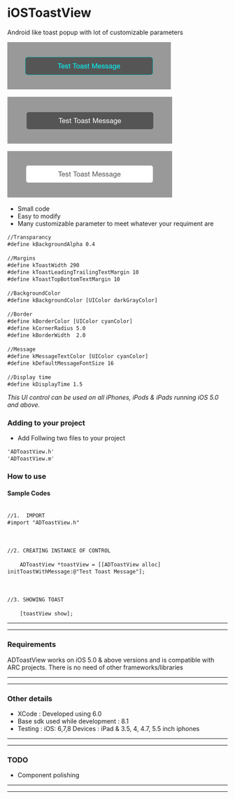 # iOSToastView
Android like toast popup with lot of customizable parameters


![      ](\1.png "") 


![      ](\2.png "") 


![      ](\3.png "") 


* Small code 
* Easy to modify 
* Many customizable parameter to meet whatever your requiment are

```obj-c
//Transparancy
#define kBackgroundAlpha 0.4

//Margins
#define kToastWidth 290
#define kToastLeadingTrailingTextMargin 10
#define kToastTopBottomTextMargin 10

//BackgroundColor
#define kBackgroundColor [UIColor darkGrayColor]

//Border
#define kBorderColor [UIColor cyanColor]
#define kCornerRadius 5.0
#define kBorderWidth  2.0

//Message
#define kMessageTextColor [UIColor cyanColor]
#define kDefaultMessageFontSize 16

//Display time
#define kDisplayTime 1.5
```

<em>This UI control can be used on all iPhones, iPods & iPads running iOS 5.0 and above.</em>


### Adding to your project


* Add Follwing two files to your project

```
'ADToastView.h'
'ADToastView.m'
```



### How to use

#### Sample Codes

```obj-c

//1.  IMPORT
#import "ADToastView.h"



//2. CREATING INSTANCE OF CONTROL

    ADToastView *toastView = [[ADToastView alloc] initToastWithMessage:@"Test Toast Message"];



//3. SHOWING TOAST

    [toastView show];
```
---
---

### Requirements

ADToastView works on iOS 5.0 & above versions and is compatible with ARC projects. There is no need of other frameworks/libraries

---
---

### Other details

* XCode : Developed using 6.0
* Base sdk used while development : 8.1
* Testing : iOS: 6,7,8   Devices : iPad & 3.5, 4, 4.7, 5.5 inch iphones

---
---

### TODO

* Component polishing

---
---
